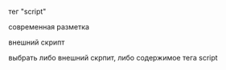 тег "script"

современная разметка

внешний скрипт

выбрать либо внешний скрпит, либо содержимое тега script
